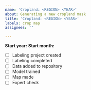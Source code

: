 ```yaml
---
name: 'Cropland: <REGION> <YEAR>'
about: Generating a new cropland mask
title: 'Cropland: <REGION> <YEAR>'
labels: crop map
assignees: ''

---
```


**Start year:** 
**Start month:**

- [ ] Labeling project created
- [ ] Labeling completed
- [ ] Data added to repository
- [ ] Model trained
- [ ] Map made
- [ ] Expert check
